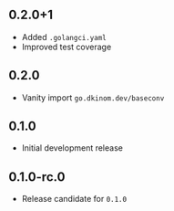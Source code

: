## 0.2.0+1

- Added `.golangci.yaml`
- Improved test coverage

## 0.2.0

- Vanity import `go.dkinom.dev/baseconv`

## 0.1.0

- Initial development release

## 0.1.0-rc.0

- Release candidate for `0.1.0`
